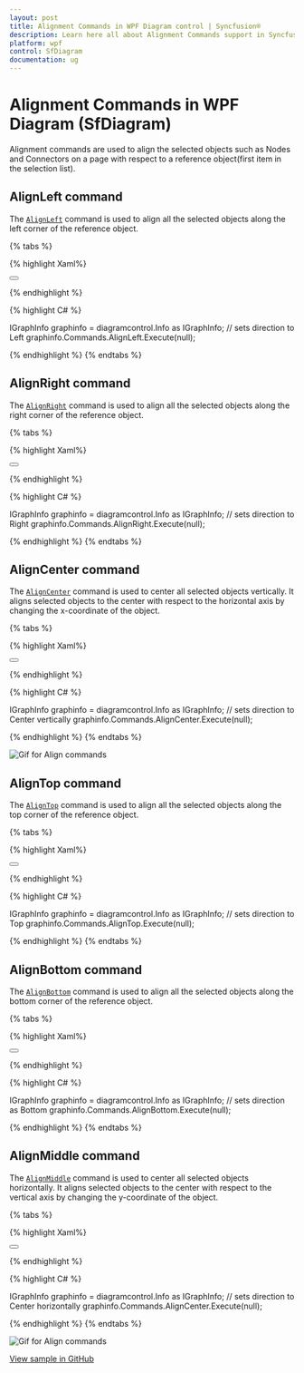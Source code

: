 ```yaml
---
layout: post
title: Alignment Commands in WPF Diagram control | Syncfusion®
description: Learn here all about Alignment Commands support in Syncfusion® WPF Diagram (SfDiagram) control and more.
platform: wpf
control: SfDiagram
documentation: ug
---
```


# Alignment Commands in WPF Diagram (SfDiagram)

Alignment commands are used to align the selected objects such as Nodes and Connectors on a page with respect to a reference object(first item in the selection list).

## AlignLeft command 

The [`AlignLeft`](https://help.syncfusion.com/cr/wpf/Syncfusion.UI.Xaml.Diagram.IDiagramCommands.html#Syncfusion_UI_Xaml_Diagram_IDiagramCommands_AlignLeft) command is used to align all the selected objects along the left corner of the reference object.

{% tabs %}

{% highlight Xaml%}

<Button Height="50" Content="AlignLeft" Name="AlignLeft" Command="Syncfusion:DiagramCommands.AlignLeft"></Button>

{% endhighlight %}

{% highlight C# %}

IGraphInfo graphinfo = diagramcontrol.Info as IGraphInfo;
// sets direction to Left
graphinfo.Commands.AlignLeft.Execute(null);

{% endhighlight %}
{% endtabs %}

## AlignRight command

The [`AlignRight`](https://help.syncfusion.com/cr/wpf/Syncfusion.UI.Xaml.Diagram.IDiagramCommands.html#Syncfusion_UI_Xaml_Diagram_IDiagramCommands_AlignRight) command is used to align all the selected objects along the right corner of the reference object.

{% tabs %}

{% highlight Xaml%}

<Button Height="50" Content="AlignRight" Name="AlignRight" Command="Syncfusion:DiagramCommands.AlignRight"></Button>

{% endhighlight %}

{% highlight C# %}

IGraphInfo graphinfo = diagramcontrol.Info as IGraphInfo;
// sets direction to Right
graphinfo.Commands.AlignRight.Execute(null);

{% endhighlight %}
{% endtabs %}

## AlignCenter command

The [`AlignCenter`](https://help.syncfusion.com/cr/wpf/Syncfusion.UI.Xaml.Diagram.IDiagramCommands.html#Syncfusion_UI_Xaml_Diagram_IDiagramCommands_AlignCenter) command is used to center all selected objects vertically. It aligns selected objects to the center with respect to the horizontal axis by changing the x-coordinate of the object.

{% tabs %}

{% highlight Xaml%}

<Button Height="50" Content="AlignCenter" Name="AlignCenter" Command="Syncfusion:DiagramCommands.AlignCenter"></Button>

{% endhighlight %}

{% highlight C# %}

IGraphInfo graphinfo = diagramcontrol.Info as IGraphInfo;
// sets direction to Center vertically
graphinfo.Commands.AlignCenter.Execute(null);

{% endhighlight %}
{% endtabs %}

![Gif for Align commands](Commands_Images/Commands_img1.gif)

## AlignTop command 

The [`AlignTop`](https://help.syncfusion.com/cr/wpf/Syncfusion.UI.Xaml.Diagram.IDiagramCommands.html#Syncfusion_UI_Xaml_Diagram_IDiagramCommands_AlignTop) command is used to align all the selected objects along the top corner of the reference object.

{% tabs %}

{% highlight Xaml%}

<Button Height="50" Content="AlignTop" Name="AlignTop" Command="Syncfusion:DiagramCommands.AlignTop"></Button>

{% endhighlight %}

{% highlight C# %}

IGraphInfo graphinfo = diagramcontrol.Info as IGraphInfo;
// sets direction to Top
graphinfo.Commands.AlignTop.Execute(null);

{% endhighlight %}
{% endtabs %}

## AlignBottom command

The [`AlignBottom`](https://help.syncfusion.com/cr/wpf/Syncfusion.UI.Xaml.Diagram.IDiagramCommands.html#Syncfusion_UI_Xaml_Diagram_IDiagramCommands_AlignBottom) command is used to align all the selected objects along the bottom corner of the reference object.

{% tabs %}

{% highlight Xaml%}

<Button Height="50" Content="AlignBottom" Name="AlignBottom" Command="Syncfusion:DiagramCommands.AlignBottom"></Button>

{% endhighlight %}

{% highlight C# %}

IGraphInfo graphinfo = diagramcontrol.Info as IGraphInfo;
// sets direction as Bottom
graphinfo.Commands.AlignBottom.Execute(null);

{% endhighlight %}
{% endtabs %}

## AlignMiddle command

The [`AlignMiddle`](https://help.syncfusion.com/cr/wpf/Syncfusion.UI.Xaml.Diagram.IDiagramCommands.html#Syncfusion_UI_Xaml_Diagram_IDiagramCommands_AlignMiddle) command is used to center all selected objects horizontally. It aligns selected objects to the center with respect to the vertical axis by changing the y-coordinate of the object.

{% tabs %}

{% highlight Xaml%}

<Button Height="50" Content="AlignMiddle" Name="AlignMiddle" Command="Syncfusion:DiagramCommands.AlignMiddle"></Button>

{% endhighlight %}

{% highlight C# %}

IGraphInfo graphinfo = diagramcontrol.Info as IGraphInfo;
// sets direction to Center horizontally
graphinfo.Commands.AlignCenter.Execute(null);

{% endhighlight %}
{% endtabs %}

![Gif for Align commands](Commands_Images/Commands_img2.gif)

[View sample in GitHub](https://github.com/SyncfusionExamples/WPF-Diagram-Examples/tree/master/Samples/Commands/Alignment%20Commands)
